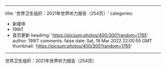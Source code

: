 
---
title: '世界卫生组织：2021年世界听力报告（254页）'
categories: 
 - 新媒体
 - 199IT
 - 首页更新
headimg: 'https://picsum.photos/400/300?random=1765'
author: 199IT
comments: false
date: Sat, 19 Mar 2022 22:00:55 GMT
thumbnail: 'https://picsum.photos/400/300?random=1765'
---

<div>   
世界卫生组织：2021年世界听力报告（254页）  
</div>
            
